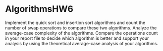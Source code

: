 # AlgorithmsHW6


Implement the quick sort and insertion sort algorithms and count the number of swap
operations to compare these two algorithms. Analyze the average-case complexity of the
algorithms. Compare the operations count in your report file to decide which algorithm is
better and support your analysis by using the theoretical average-case analysis of your
algorithms.
